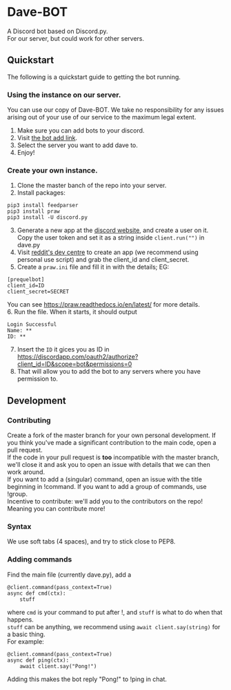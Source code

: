 # Dave-BOT
A Discord bot based on Discord.py.  
For our server, but could work for other servers.  
## Quickstart  
The following is a quickstart guide to getting the bot running.  
### Using the instance on our server.  
You can use our copy of Dave-BOT. We take no responsibility for any issues arising out of your use of our service to the maximum legal extent.  
1. Make sure you can add bots to your discord.
2. Visit [the bot add link](https://discordapp.com/oauth2/authorize?client_id=321704542406443009&scope=bot&permissions=0).  
3. Select the server you want to add dave to.  
4. Enjoy!  

### Create your own instance.
1. Clone the master banch of the repo into your server.  
2. Install packages:  
```
pip3 install feedparser
pip3 install praw
pip3 install -U discord.py
```
3. Generate a new app at the [discord website](https://discordapp.com/developers/applications/me), and create a user on it. Copy the  user token and set it as a string inside ```client.run("")``` in dave.py  
4. Visit [reddit's dev centre](https://reddit.com/prefs/apps/) to create an app (we recommend using personal use script) and grab the client_id and client_secret.  
5. Create a ```praw.ini``` file and fill it in with the details; EG:
```
[prequelbot]
client_id=ID
client_secret=SECRET
```
You can see https://praw.readthedocs.io/en/latest/ for more details.  
6. Run the file. When it starts, it should output
```
Login Successful
Name: **
ID: **
```  
7. Insert the ```ID``` it gices you as ID in https://discordapp.com/oauth2/authorize?client_id=ID&scope=bot&permissions=0  
8. That will allow you to add the bot to any servers where you have permission to.

## Development  
### Contributing  
Create a fork of the master branch for your own personal development. If you think you've made a significant contribution to the main code, open a pull request.  
If the code in your pull request is **too** incompatible with the master branch, we'll close it and ask you to open an issue with details that we can then work around.  
If you want to add a (singular) command, open an issue with the title beginning in !command. If you want to add a group of commands, use !group.  
Incentive to contribute: we'll add you to the contributors on the repo! Meaning you can contribute more!  
### Syntax  
We use soft tabs (4 spaces), and try to stick close to PEP8.  
### Adding commands  
Find the main file (currently dave.py), add a  
```
@client.command(pass_context=True)
async def cmd(ctx):
    stuff
```   
where ```cmd``` is your command to put after !, and ```stuff``` is what to do when that happens.   
```stuff``` can be anything, we recommend using ```await client.say(string)``` for a basic thing.  
For example:  
```
@client.command(pass_context=True)
async def ping(ctx):
    await client.say("Pong!")
```  
Adding this makes the bot reply "Pong!" to !ping in chat.  
